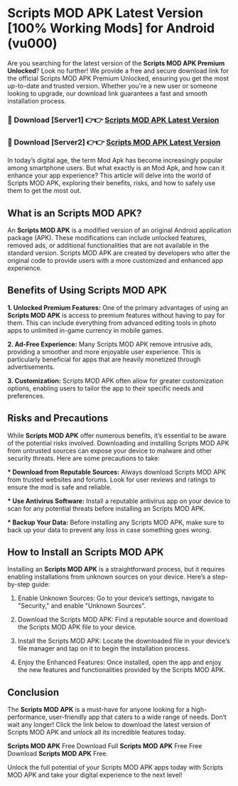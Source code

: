 # Scripts MOD APK Latest Version [100% Working Mods] for Android (vu000)

Are you searching for the latest version of the <strong>Scripts MOD APK Premium Unlocked</strong>? Look no further! We provide a free and secure download link for the official Scripts MOD APK Premium Unlocked, ensuring you get the most up-to-date and trusted version. Whether you're a new user or someone looking to upgrade, our download link guarantees a fast and smooth installation process.


<h3>🔴 Download [Server1] 👉👉 <a href="https://getmodsapk.pages.dev?q=Scripts+MOD+APK&ref=4R3">Scripts MOD APK Latest Version</a></h3>

<h3>🔴 Download [Server2] 👉👉 <a href="https://getmodsapk.pages.dev?q=Scripts+MOD+APK&ref=4R3">Scripts MOD APK Latest Version</a></h3>


In today’s digital age, the term Mod Apk has become increasingly popular among smartphone users. But what exactly is an Mod Apk, and how can it enhance your app experience? This article will delve into the world of Scripts MOD APK, exploring their benefits, risks, and how to safely use them to get the most out.


<h2>What is an Scripts MOD APK?</h2>

An <strong>Scripts MOD APK</strong> is a modified version of an original Android application package (APK). These modifications can include unlocked features, removed ads, or additional functionalities that are not available in the standard version. Scripts MOD APK are created by developers who alter the original code to provide users with a more customized and enhanced app experience.


<h2>Benefits of Using Scripts MOD APK</h2>

<strong> 1. Unlocked Premium Features:</strong> One of the primary advantages of using an <strong>Scripts MOD APK</strong> is access to premium features without having to pay for them. This can include everything from advanced editing tools in photo apps to unlimited in-game currency in mobile games.

<strong> 2. Ad-Free Experience:</strong> Many Scripts MOD APK remove intrusive ads, providing a smoother and more enjoyable user experience. This is particularly beneficial for apps that are heavily monetized through advertisements.

<strong> 3. Customization:</strong> Scripts MOD APK often allow for greater customization options, enabling users to tailor the app to their specific needs and preferences.


<h2>Risks and Precautions</h2>

While <strong>Scripts MOD APK</strong> offer numerous benefits, it’s essential to be aware of the potential risks involved. Downloading and installing Scripts MOD APK from untrusted sources can expose your device to malware and other security threats. Here are some precautions to take:

<strong> * Download from Reputable Sources:</strong> Always download Scripts MOD APK from trusted websites and forums. Look for user reviews and ratings to ensure the mod is safe and reliable.

<strong> * Use Antivirus Software:</strong> Install a reputable antivirus app on your device to scan for any potential threats before installing an Scripts MOD APK.

<strong> * Backup Your Data:</strong> Before installing any Scripts MOD APK, make sure to back up your data to prevent any loss in case something goes wrong.


<h2>How to Install an Scripts MOD APK</h2>

Installing an <strong>Scripts MOD APK</strong> is a straightforward process, but it requires enabling installations from unknown sources on your device. Here’s a step-by-step guide:

 1. Enable Unknown Sources: Go to your device’s settings, navigate to "Security," and enable "Unknown Sources".

 2. Download the Scripts MOD APK: Find a reputable source and download the Scripts MOD APK file to your device.

 3. Install the Scripts MOD APK: Locate the downloaded file in your device’s file manager and tap on it to begin the installation process.

 4. Enjoy the Enhanced Features: Once installed, open the app and enjoy the new features and functionalities provided by the Scripts MOD APK.


<h2><strong>Conclusion</strong></h2>

The <strong>Scripts MOD APK</strong> is a must-have for anyone looking for a high-performance, user-friendly app that caters to a wide range of needs. Don’t wait any longer! Click the link below to download the latest version of Scripts MOD APK and unlock all its incredible features today.

<strong>Scripts MOD APK</strong> Free Download Full <strong>Scripts MOD APK</strong> Free Free Download <strong>Scripts MOD APK</strong> Free.

Unlock the full potential of your Scripts MOD APK apps today with Scripts MOD APK and take your digital experience to the next level!
